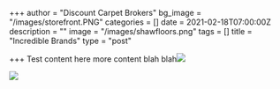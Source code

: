 +++
author = "Discount Carpet Brokers"
bg_image = "/images/storefront.PNG"
categories = []
date = 2021-02-18T07:00:00Z
description = ""
image = "/images/shawfloors.png"
tags = []
title = "Incredible Brands"
type = "post"

+++
Test content here more content blah blah![](/images/carpetswatch.png)

![](/images/storefront.PNG)